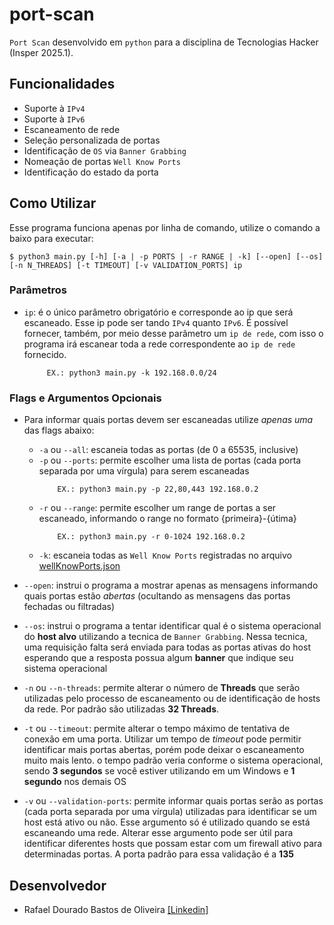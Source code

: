 # **port-scan**

`Port Scan` desenvolvido em `python` para a disciplina de Tecnologias Hacker (Insper 2025.1).

## **Funcionalidades**
- Suporte à `IPv4`
- Suporte à `IPv6`
- Escaneamento de rede
- Seleção personalizada de portas
- Identificação de `OS` via `Banner Grabbing`
- Nomeação de portas `Well Know Ports`
- Identificação do estado da porta

## **Como Utilizar**
Esse programa funciona apenas por linha de comando, utilize o comando a baixo para executar:
```
$ python3 main.py [-h] [-a | -p PORTS | -r RANGE | -k] [--open] [--os] [-n N_THREADS] [-t TIMEOUT] [-v VALIDATION_PORTS] ip
```
### **Parâmetros**
-  `ip`: é o único parâmetro obrigatório e corresponde ao ip que será escaneado. Esse ip pode ser tando `IPv4` quanto `IPv6`. É possível fornecer, também, por meio desse parâmetro um `ip de rede`, com isso o programa irá escanear toda a rede correspondente ao `ip de rede` fornecido.
        
            EX.: python3 main.py -k 192.168.0.0/24

### **Flags e Argumentos Opcionais**
- Para informar quais portas devem ser escaneadas utilize *apenas uma* das flags abaixo:
        
    - `-a` ou `--all`: escaneia todas as portas (de 0 a 65535, inclusive)
    - `-p` ou `--ports`: permite escolher uma lista de portas (cada porta separada por uma vírgula) para serem escaneadas
        ```
            EX.: python3 main.py -p 22,80,443 192.168.0.2
        ```
    - `-r` ou `--range`: permite escolher um range de portas a ser escaneado, informando o range no formato {primeira}-{útima}
        ```
            EX.: python3 main.py -r 0-1024 192.168.0.2
        ```   
    - `-k`: escaneia todas as `Well Know Ports` registradas no arquivo [wellKnowPorts.json](./wellKnowPorts.json)

- `--open`: instrui o programa a mostrar apenas as mensagens informando quais portas estão *abertas* (ocultando as mensagens das portas fechadas ou filtradas)
- `--os`: instrui o programa a tentar identificar qual é o sistema operacional do **host alvo** utilizando a tecnica de `Banner Grabbing`. Nessa tecnica, uma requisição falta será enviada para todas as portas ativas do host esperando que a resposta possua algum **banner** que indique seu sistema operacional
- `-n` ou `--n-threads`: permite alterar o número de **Threads** que serão utilizadas pelo processo de escaneamento ou de identificação de hosts da rede. Por padrão são utilizadas **32 Threads**.
- `-t` ou `--timeout`: permite alterar o tempo máximo de tentativa de conexão em uma porta. Utilizar um tempo de *timeout* pode permitir identificar mais portas abertas, porém pode deixar o escaneamento muito mais lento. o tempo padrão veria conforme o sistema operacional, sendo **3 segundos** se você estiver utilizando em um Windows e **1 segundo** nos demais OS
- `-v` ou `--validation-ports`: permite informar quais portas serão as portas (cada porta separada por uma vírgula) utilizadas para identificar se um host está ativo ou não. Esse argumento só é utilizado quando se está escaneando uma rede. Alterar esse argumento pode ser útil para identificar diferentes hosts que possam estar com um firewall ativo para determinadas portas. A porta padrão para essa validação é a **135**


## **Desenvolvedor**

- Rafael Dourado Bastos de Oliveira [[Linkedin]](https://www.linkedin.com/in/rafael-dourado-rdbo/)